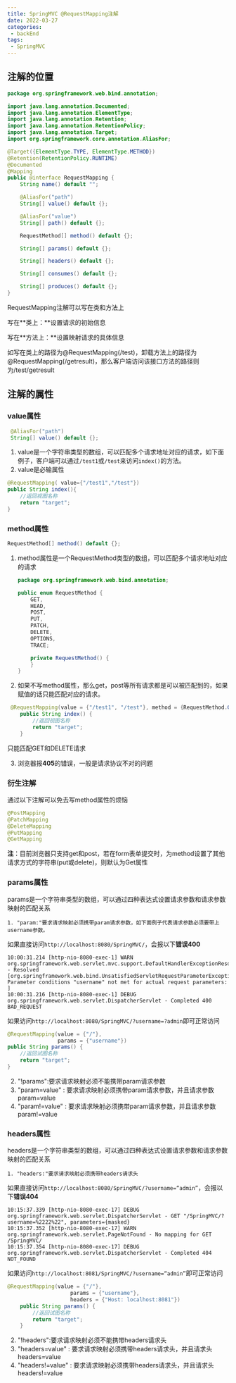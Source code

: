 ```yaml
---
title: SpringMVC @RequestMapping注解
date: 2022-03-27
categories:
 - backEnd
tags:
 - SpringMVC
---
```


## 注解的位置

```java
package org.springframework.web.bind.annotation;

import java.lang.annotation.Documented;
import java.lang.annotation.ElementType;
import java.lang.annotation.Retention;
import java.lang.annotation.RetentionPolicy;
import java.lang.annotation.Target;
import org.springframework.core.annotation.AliasFor;

@Target({ElementType.TYPE, ElementType.METHOD})
@Retention(RetentionPolicy.RUNTIME)
@Documented
@Mapping
public @interface RequestMapping {
    String name() default "";

    @AliasFor("path")
    String[] value() default {};

    @AliasFor("value")
    String[] path() default {};

    RequestMethod[] method() default {};

    String[] params() default {};

    String[] headers() default {};

    String[] consumes() default {};

    String[] produces() default {};
}

```

RequestMapping注解可以写在类和方法上

写在**类上：**设置请求的初始信息

写在**方法上：**设置映射请求的具体信息

如写在类上的路径为@RequestMapping(/test)，卸载方法上的路径为@RequestMapping(/getresult)，那么客户端访问该接口方法的路径则为/test/getresult

## 注解的属性

### value属性

```java
 @AliasFor("path")
 String[] value() default {};
```

1. value是一个字符串类型的数组，可以匹配多个请求地址对应的请求，如下面例子，客户端可以通过`/test1`或`/test`来访问`index()`的方法。
2. value是必输属性

```java
@RequestMapping( value={"/test1","/test"})
public String index(){
    //返回视图名称
    return "target";
}
```

### method属性

```java
RequestMethod[] method() default {};
```

1. method属性是一个RequestMethod类型的数组，可以匹配多个请求地址对应的请求

   ```java
   package org.springframework.web.bind.annotation;
   
   public enum RequestMethod {
       GET,
       HEAD,
       POST,
       PUT,
       PATCH,
       DELETE,
       OPTIONS,
       TRACE;
   
       private RequestMethod() {
       }
   }
   ```

2. 如果不写method属性，那么get，post等所有请求都是可以被匹配到的，如果赋值的话只能匹配对应的请求。

```java
 @RequestMapping(value = {"/test1", "/test"}, method = {RequestMethod.GET, RequestMethod.DELETE})
    public String index() {
        //返回视图名称
        return "target";
    }
```

只能匹配GET和DELETE请求

3. 浏览器报**405**的错误，一般是请求协议不对的问题



### 衍生注解

通过以下注解可以免去写method属性的烦恼

```java
@PostMapping
@PatchMapping
@DeleteMapping
@PutMapping
@GetMapping
```

**注**：目前浏览器只支持get和post，若在form表单提交时，为method设置了其他请求方式的字符串(put或delete)，则默认为Get属性

### params属性

params是一个字符串类型的数组，可以通过四种表达式设置请求参数和请求参数映射的匹配关系

 	1. "param:"要求请求映射必须携带param请求参数，如下面例子代表请求参数必须要带上username参数。

如果直接访问`http://localhost:8080/SpringMVC/`，会报以下**错误400**

```shell
10:00:31.214 [http-nio-8080-exec-1] WARN org.springframework.web.servlet.mvc.support.DefaultHandlerExceptionResolver - Resolved [org.springframework.web.bind.UnsatisfiedServletRequestParameterException: Parameter conditions "username" not met for actual request parameters: ]
10:00:31.216 [http-nio-8080-exec-1] DEBUG org.springframework.web.servlet.DispatcherServlet - Completed 400 BAD_REQUEST
```

如果访问`http://localhost:8080/SpringMVC/?username=?admin`即可正常访问

```java
@RequestMapping(value = {"/"},
                params = {"username"})
public String params() {
    //返回试图名称
    return "target";
}
```

2. "!params":要求请求映射必须不能携带param请求参数
3. "param=value" : 要求请求映射必须携带param请求参数，并且请求参数param=value
4. "param!=value" : 要求请求映射必须携带param请求参数，并且请求参数param!=value

### headers属性

headers是一个字符串类型的数组，可以通过四种表达式设置请求参数和请求参数映射的匹配关系

 	1. "headers:"要求请求映射必须携带headers请求头

如果直接访问`http://localhost:8080/SpringMVC/?username=“admin”`，会报以下**错误404**

```shell
10:15:37.339 [http-nio-8080-exec-17] DEBUG org.springframework.web.servlet.DispatcherServlet - GET "/SpringMVC/?username=%2222%22", parameters={masked}
10:15:37.352 [http-nio-8080-exec-17] WARN org.springframework.web.servlet.PageNotFound - No mapping for GET /SpringMVC/
10:15:37.354 [http-nio-8080-exec-17] DEBUG org.springframework.web.servlet.DispatcherServlet - Completed 404 NOT_FOUND
```

如果访问`http://localhost:8081/SpringMVC/?username=“admin”`即可正常访问

```java
@RequestMapping(value = {"/"},
                    params = {"username"},
                    headers = {"Host: localhost:8081"})
    public String params() {
        //返回试图名称
        return "target";
    }
```

2. "!headers":要求请求映射必须不能携带headers请求头
3. "headers=value" : 要求请求映射必须携带headers请求头，并且请求头headers=value
4. "headers!=value" : 要求请求映射必须携带headers请求头，并且请求头headers!=value